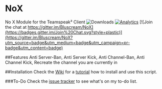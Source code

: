 # NoX
No X Module for the Teamspeak³ Client ![Downloads](https://img.shields.io/github/downloads/Bluscream/NoX/total.svg)
[![Analytics](https://ga-beacon.appspot.com/UA-70678518-1/NoX/readme)](https://github.com/igrigorik/ga-beacon)
[![Join the chat at https://gitter.im/Bluscream/NoX](https://badges.gitter.im/Join%20Chat.svg?style=plastic)](https://gitter.im/Bluscream/NoX?utm_source=badge&utm_medium=badge&utm_campaign=pr-badge&utm_content=badge)


##Features
Anti Server-Ban,
Anti Server Kick,
Anti Channel-Ban,
Anti Channel Kick,
Recreate the channel you are currently in


##Installation
Check the [Wiki](https://github.com/Bluscream/NoX/wiki) for a [tutorial](https://github.com/Bluscream/NoX/wiki/Installation-Tutorial) how to install and use this script.

###To-Do
Check the [issue tracker](https://github.com/Bluscream/NoX/issues?utf8=%E2%9C%93&q=is%3Aissue+is%3Aopen+%5BTo-do%5D) to see what's on my to-do list.

